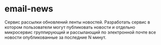 # email-news
Сервис рассылки обновлений ленты новостей. 
Разработать сервис в котором пользователи могут публиковать новости и отдельно микросервис группирующий и рассылающий по электронной почте все новости опубликованные за последние N минут.
